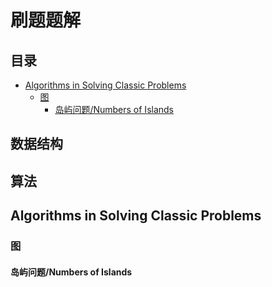 # 刷题题解

## 目录

- [Algorithms in Solving Classic Problems](#AlgorithmsInSolvingClaasicProblems)
  - [图](#图1) 
    - [岛屿问题/Numbers of Islands](#岛屿问题)

## 数据结构

## 算法

## Algorithms in Solving Classic Problems<a name = 'AlgorithmsInSolvingClaasicProblems'>

### 图<a name = '图1'>

#### 岛屿问题/Numbers of Islands <a name = '岛屿问题'>


